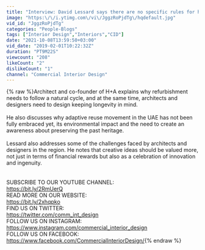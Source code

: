 ```yaml
---
title: "Interview: David Lessard says there are no specific rules for hotel refurbishment cycle"
image: "https:\/\/i.ytimg.com\/vi\/JggzRoPjdTg\/hqdefault.jpg"
vid_id: "JggzRoPjdTg"
categories: "People-Blogs"
tags: ["Interior Design","Interiors","CID"]
date: "2021-10-08T13:59:50+03:00"
vid_date: "2019-02-01T10:22:32Z"
duration: "PT9M22S"
viewcount: "208"
likeCount: "2"
dislikeCount: "1"
channel: "Commercial Interior Design"
---
```

{% raw %}Architect and co-founder of H+A explains why refurbishment needs to follow a natural cycle, and at the same time, architects and designers need to design keeping longevity in mind. <br /><br />He also discusses why adaptive reuse movement in the UAE has not been fully embraced yet, its environmental impact and the need to create an awareness about preserving the past heritage. <br /><br />Lessard also addresses some of the challenges faced by architects and designers in the region. He notes that creative ideas should be valued more, not just in terms of financial rewards but also as a celebration of innovation and ingenuity. <br /><br /><br />SUBSCRIBE TO OUR YOUTUBE CHANNEL: <br /><a rel="nofollow" target="blank" href="https://bit.ly/2RmUerQ">https://bit.ly/2RmUerQ</a><br />READ MORE ON OUR WEBSITE: <br /><a rel="nofollow" target="blank" href="https://bit.ly/2xhqpko">https://bit.ly/2xhqpko</a><br />FIND US ON TWITTER: <br /><a rel="nofollow" target="blank" href="https://twitter.com/comm_int_design">https://twitter.com/comm_int_design</a><br />FOLLOW US ON INSTAGRAM: <br /><a rel="nofollow" target="blank" href="https://www.instagram.com/commercial_interior_design">https://www.instagram.com/commercial_interior_design</a><br />FOLLOW US ON FACEBOOK: <br /><a rel="nofollow" target="blank" href="https://www.facebook.com/CommercialInteriorDesign/">https://www.facebook.com/CommercialInteriorDesign/</a>{% endraw %}

